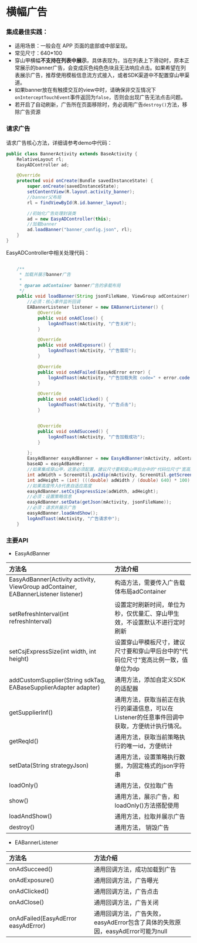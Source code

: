 # 横幅广告

### 集成最佳实践：

- 适用场景：一般会在 APP 页面的底部或中部呈现。
- 常见尺寸：640*100
- 穿山甲横幅**不支持在列表中展示**，具体表现为，当在列表上下滑动时，原本正常展示的banner广告，会变成灰色纯色色块且无法响应点击。如果希望在列表展示广告，推荐使用模板信息流方式接入，或者SDK渠道中不配置穿山甲渠道。
- 如果banner放在有触摸交互的view中时，请确保非交互情况下`onInterceptTouchEvent`事件返回为`false`，否则会出现广告无法点击问题。
- 若开启了自动刷新，广告所在页面移除时，务必调用广告`destroy()`方法，移除广告资源

### 请求广告

请求广告核心方法，详细请参考demo中代码：

```java
public class BannerActivity extends BaseActivity {
    RelativeLayout rl;
    EasyADController ad;

    @Override
    protected void onCreate(Bundle savedInstanceState) {
        super.onCreate(savedInstanceState);
        setContentView(R.layout.activity_banner);
        //banner父布局
        rl = findViewById(R.id.banner_layout);

        //初始化广告处理封装类
        ad = new EasyADController(this);
        //加载banner
        ad.loadBanner("banner_config.json", rl);
    }
}
```

EasyADController中相关处理代码：

```java

    /**
     * 加载并展示banner广告
     *
     * @param adContainer banner广告的承载布局
     */
    public void loadBanner(String jsonFileName, ViewGroup adContainer) {
        //必须：核心事件监听回调
        EABannerListener listener = new EABannerListener() {
            @Override
            public void onAdClose() {
                logAndToast(mActivity, "广告关闭");
            }

            @Override
            public void onAdExposure() {
                logAndToast(mActivity, "广告展现");
            }

            @Override
            public void onAdFailed(EasyAdError error) {
                logAndToast(mActivity, "广告加载失败 code=" + error.code + " msg=" + error.msg);
            }

            @Override
            public void onAdClicked() {
                logAndToast(mActivity, "广告点击");
            }


            @Override
            public void onAdSucceed() {
                logAndToast(mActivity, "广告加载成功");
            }

        };
        EasyAdBanner easyAdBanner = new EasyAdBanner(mActivity, adContainer, listener);
        baseAD = easyAdBanner;
        //如果集成穿山甲，这里必须配置，建议尺寸要和穿山甲后台中的"代码位尺寸"宽高比例一致，值单位为dp，这里示例使用的广告位宽高比为640：100。
        int adWidth = ScreenUtil.px2dip(mActivity, ScreenUtil.getScreenWidth(mActivity));
        int adHeight = (int) (((double) adWidth / (double) 640) * 100);
        //如果高度传入0代表自适应高度
        easyAdBanner.setCsjExpressSize(adWidth, adHeight);
        //必须：设置策略信息
        easyAdBanner.setData(getJson(mActivity, jsonFileName));
        //必须：请求并展示广告
        easyAdBanner.loadAndShow();
        logAndToast(mActivity, "广告请求中");
    }
```

### 主要API

* EasyAdBanner

|方法名 | 方法介绍
|:------------- |:---------------|  
|EasyAdBanner(Activity activity, ViewGroup adContainer, EABannerListener listener) | 构造方法，需要传入广告载体布局adContainer
|setRefreshInterval(int refreshInterval) | 设置定时刷新时间，单位为秒，仅优量汇、穿山甲生效，不设置默认不进行定时刷新
|setCsjExpressSize(int width, int height) |设置穿山甲模板尺寸，建议尺寸要和穿山甲后台中的"代码位尺寸"宽高比例一致，值单位为dp
|addCustomSupplier(String sdkTag, EABaseSupplierAdapter adapter) | 通用方法，添加自定义SDK的适配器
|getSupplierInf() | 通用方法，获取当前正在执行的渠道信息，可以在Listener的任意事件回调中获取，方便统计执行情况。
|getReqId() |通用方法，获取当前策略执行的唯一id，方便统计
|setData(String strategyJson)|通用方法，设置策略执行数据，为固定格式的json字符串
|loadOnly() |通用方法，仅拉取广告
|show() | 通用方法，展示广告，和loadOnly()方法搭配使用
|loadAndShow() | 通用方法，拉取并展示广告
|destroy()|通用方法， 销毁广告

* EABannerListener
 
|方法名 | 方法介绍
|:------------- |:---------------|  
|onAdSucceed() |通用回调方法，成功加载到广告
|onAdExposure() |通用回调方法，广告曝光
|onAdClicked() |通用回调方法，广告点击
|onAdClose() |通用回调方法，广告关闭
|onAdFailed(EasyAdError easyAdError) |通用回调方法，广告失败，easyAdError包含了具体的失败原因，easyAdError可能为null
 